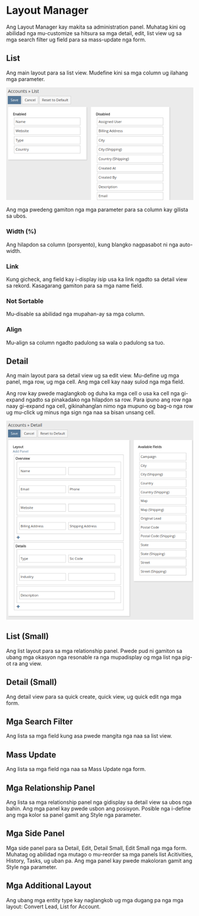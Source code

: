 # Layout Manager

Ang Layout Manager kay makita sa administration panel. Muhatag kini og abilidad nga mu-customize sa hitsura sa mga detail, edit, list view ug sa mga search filter ug field para sa mass-update nga form.

## List

Ang main layout para sa list view. Mudefine kini sa mga column ug ilahang mga parameter.

![List](https://raw.githubusercontent.com/espocrm/documentation/master/docs/_static/images/administration/layout-manager/list.png)

Ang mga pwedeng gamiton nga mga parameter para sa column kay gilista sa ubos.

### Width (%)

Ang hilapdon sa column (porsyento), kung blangko nagpasabot ni nga auto-width.

### Link

Kung gicheck, ang field kay i-display isip usa ka link ngadto sa detail view sa rekord. Kasagarang gamiton para sa mga name field.

### Not Sortable

Mu-disable sa abilidad nga mupahan-ay sa mga column.

### Align

Mu-align sa column ngadto padulong sa wala o padulong sa tuo.

## Detail

Ang main layout para sa detail view ug sa edit view. Mu-define ug mga panel, mga row, ug mga cell. Ang mga cell kay naay sulod nga mga field.

Ang row kay pwede maglangkob og duha ka mga cell o usa ka cell nga gi-expand ngadto sa pinakadako nga hilapdon sa row. Para ipuno ang row nga naay gi-expand nga cell, gikinahanglan nimo nga mupuno og bag-o nga row ug mu-click ug minus nga sign nga naa sa bisan unsang cell.

![Detail](https://raw.githubusercontent.com/espocrm/documentation/master/docs/_static/images/administration/layout-manager/detail.png)

## List (Small)

Ang list layout para sa mga relationship panel. Pwede pud ni gamiton sa ubang mga okasyon nga resonable ra nga mupadisplay og mga list nga pig-ot ra ang view.

## Detail (Small)

Ang detail view para sa quick create, quick view, ug quick edit nga mga form.

## Mga Search Filter

Ang lista sa mga field kung asa pwede mangita nga naa sa list view.

## Mass Update

Ang lista sa mga field nga naa sa Mass Update nga form.

## Mga Relationship Panel

Ang lista sa mga relationship panel nga gidisplay sa detail view sa ubos nga bahin. Ang mga panel kay pwede usbon ang posisyon. Posible nga i-define ang mga kolor sa panel gamit ang Style nga parameter.

## Mga Side Panel

Mga side panel para sa Detail, Edit, Detail Small, Edit Small nga mga form. Muhatag og abilidad nga mutago o mu-reorder sa mga panels list Acitivities, History, Tasks, ug uban pa. Ang mga panel kay pwede makoloran gamit ang Style nga parameter.

## Mga Additional Layout

Ang ubang mga entity type kay naglangkob ug mga dugang pa nga mga layout: Convert Lead, List for Account.
